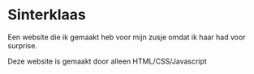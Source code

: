 # Sinterklaas
Een website die ik gemaakt heb voor mijn zusje omdat ik haar had voor surprise.

Deze website is gemaakt door alleen HTML/CSS/Javascript
